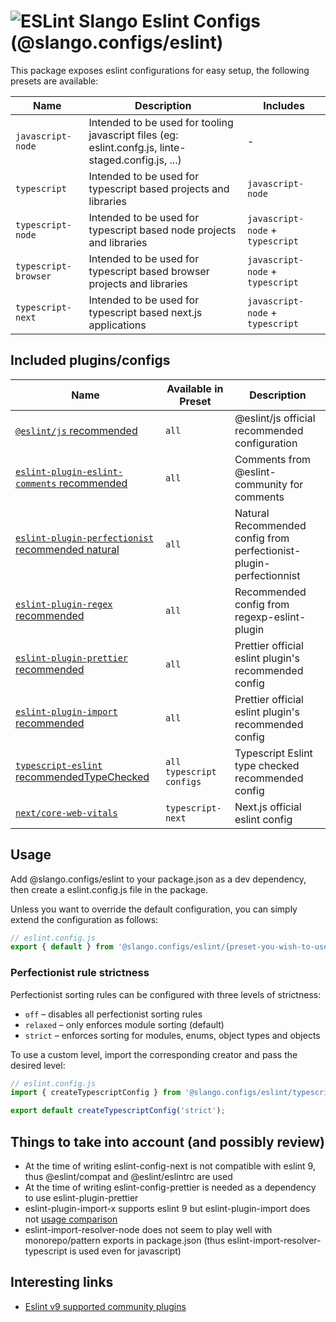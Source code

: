 # ![ESLint](https://img.shields.io/badge/ESLint-4B32C3?style=flat-square&logo=eslint) Slango Eslint Configs (@slango.configs/eslint)

This package exposes eslint configurations for easy setup, the following presets are available:

| Name                 | Description                                                                                         | Includes                         |
| -------------------- | --------------------------------------------------------------------------------------------------- | -------------------------------- |
| `javascript-node`    | Intended to be used for tooling javascript files (eg: eslint.confg.js, linte-staged.config.js, ...) | -                                |
| `typescript`         | Intended to be used for typescript based projects and libraries                                     | `javascript-node`                |
| `typescript-node`    | Intended to be used for typescript based node projects and libraries                                | `javascript-node` + `typescript` |
| `typescript-browser` | Intended to be used for typescript based browser projects and libraries                             | `javascript-node` + `typescript` |
| `typescript-next`    | Intended to be used for typescript based next.js applications                                       | `javascript-node` + `typescript` |

## Included plugins/configs

| Name                                                                                                             | Available in Preset      | Description                                                         |
| ---------------------------------------------------------------------------------------------------------------- | ------------------------ | ------------------------------------------------------------------- |
| [`@eslint/js` recommended](https://github.com/eslint/eslint)                                                     | `all`                    | @eslint/js official recommended configuration                       |
| [`eslint-plugin-eslint-comments` recommended](https://github.com/eslint-community/eslint-plugin-eslint-comments) | `all`                    | Comments from @eslint-community for comments                        |
| [`eslint-plugin-perfectionist` recommended natural](https://github.com/azat-io/eslint-plugin-perfectionist)      | `all`                    | Natural Recommended config from perfectionist-plugin-perfectionnist |
| [`eslint-plugin-regex` recommended](https://github.com/ota-meshi/eslint-plugin-regexp)                           | `all`                    | Recommended config from regexp-eslint-plugin                        |
| [`eslint-plugin-prettier` recommended](https://github.com/prettier/eslint-plugin-prettier)                       | `all`                    | Prettier official eslint plugin's recommended config                |
| [`eslint-plugin-import` recommended](https://github.com/import-js/eslint-plugin-import)                          | `all`                    | Prettier official eslint plugin's recommended config                |
| [`typescript-eslint` recommendedTypeChecked](https://github.com/typescript-eslint/typescript-eslint)             | `all typescript configs` | Typescript Eslint type checked recommended config                   |
| [`next/core-web-vitals`](https://nextjs.org/docs/app/building-your-application/configuring/eslint)               | `typescript-next`        | Next.js official eslint config                                      |

## Usage

Add @slango.configs/eslint to your package.json as a dev dependency, then create a eslint.config.js file in the package.

Unless you want to override the default configuration, you can simply extend the configuration as follows:

```js
// eslint.config.js
export { default } from '@slango.configs/eslint/{preset-you-wish-to-use}.js';
```

### Perfectionist rule strictness

Perfectionist sorting rules can be configured with three levels of strictness:

- `off` – disables all perfectionist sorting rules
- `relaxed` – only enforces module sorting (default)
- `strict` – enforces sorting for modules, enums, object types and objects

To use a custom level, import the corresponding creator and pass the desired level:

```js
// eslint.config.js
import { createTypescriptConfig } from '@slango.configs/eslint/typescript.js';

export default createTypescriptConfig('strict');
```

## Things to take into account (and possibly review)

- At the time of writing eslint-config-next is not compatible with eslint 9, thus @eslint/compat and @eslint/eslintrc are used
- At the time of writing eslint-config-prettier is needed as a dependency to use eslint-plugin-prettier
- eslint-plugin-import-x supports eslint 9 but eslint-plugin-import does not [usage comparison](https://npm-compare.com/eslint-plugin-import,eslint-plugin-import-x)
- eslint-import-resolver-node does not seem to play well with monorepo/pattern exports in package.json (thus eslint-import-resolver-typescript is used even for javascript)

## Interesting links

- [Eslint v9 supported community plugins](https://github.com/eslint/eslint/issues/18391)
